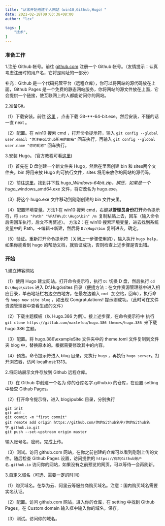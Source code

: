 ```yaml
---
title: "从零开始搭建个人网站（win10,Github,Hugo）"
date: 2021-02-18T09:03:38+08:00
author: "lzx"

tags: [
    "技术",
]
---
```


### 准备工作
1.注册 Github 帐号。前往 <a href="https://github.com/" target="_blank">github.com</a> 注册一个 Github 帐号。（友情提示：认真考虑注册时的用户名，它将是网址的一部分）

补充：Github 是一个代码托管平台（远程仓库），你可以将网站的源代码放在上面，Github Pages 是一个免费的静态网站服务，你将网站的源文件放在上面，它会提供一个链接，使互联网上的人都能访问你的网站。

2.准备Git。

（1）下载安装。前往 <a href="https://git-scm.com/download/win" target="_blank">这里</a> ，点击下载 Git-**-64-bit.exe。然后安装，不懂的话一直 next 。

（2）配置。在 win10 搜索 cmd ，打开命令提示符，输入 `git config --global user.email "你注册Github所用的邮箱"` 回车执行，再输入 `git config --global user.name "你的昵称"` 回车执行。

3.安装 Hugo。（官方教程可看<a href="https://www.gohugo.org/doc/tutorials/installing-on-windows/" target="_blank">这里</a>)

（1）首先在 D 盘创建一个新文件夹 Hugo，然后在里面创建 bin 和 sites两个文件夹。bin 将用来放 Hugo 的可执行文件，sites 将用来放你的网站的源代码。

（2）前往<a href="https://github.com/spf13/hugo/releases" target="_blank">这里</a>，找到并下载 hugo_*_Windows-64bit.zip。解压，如果是一个 hugo_*_windows_amd64.exe 文件，将它改名为 hugo.exe。

（3）将这个 hugo.exe 文件移动到刚刚创建的 bin 文件夹里。

（4）配置环境变量。方法1:在 win10 搜索 cmd，右键<strong>以管理员身份打开</strong>命令提示符，将 `setx "Path" "%PATH%;D:\Hugo\bin" /m `复制粘贴上去，回车（输入命令后需回车执行，后文不再赘述）。 方法2：在 win10 搜索环境变量，进去找到系统变量中的 Path，->编辑->新建，然后将 `D:\Hugo\bin` 复制进去，确定。

（5）验证。重新打开命令提示符（关闭上一步骤使用的），输入执行 `hugo help`，如果你能看到 hugo 的帮助文档，就验证成功，否则检查上述步骤是否出错。

### 开始
1.建立博客网站

（1）使用 Hugo 建立网站。打开命令提示符，执行 `D:` 切换 D 盘，然后执行 `cd D:\Hugo\sites` 进入 D:\Hugo\sites 目录（便捷方法：在文件资源管理器中进入相应目录，单击地址栏右边空白地方，在最左边输入 `cmd ` 加空格，回车），执行命令 `hugo new site blog` ，如出现 Congratulations! 提示则成功。（此时可在文件资源管理器中查看生成的文件）

（2）下载主题模板（以 Hugo.386 为例）。接上述步骤，在命令提示符中 执行 `git clone https://gitlab.com/maxlefou/hugo.386 themes/hugo.386 `来下载 hugo.386 主题。

（3）配置。将 hugo.386\exampleSite 文件夹中的 theme.toml 文件复制到文件夹 blog 中，替换原本的。根据需要修改其中的内容。

（4）预览。命令提示符进入 blog 目录，先执行 `hugo` ，再执行 `hugo server`。打开浏览器，访问 localhost:1313。

2.将网站展示文件存放到 Github 远程仓库。

（1）在 Github 中创建一个名为 你的仓库名字.github.io 的仓库，在设置 setting 中检查 Github Pages。

（2）打开命令提示符，进入 blog\public 目录，分别执行
```
git init 
git add .
git commit -m "first commit"
git remote add origin https://github.com/你的Github名字/你的Github名字.github.io.git
git push --set-upstream origin master
```
输入账号名，密码，完成上传。

（3）测试。访问 github.com 网站，在你之前创建的仓库可以看到刚刚上传的文件。随后检查 Github Pages 设置，访问提供的 `https://你的Github账户名.github.io` 访问你的网站，如果没有之前预览的网页，可以等待一会再刷新。

3.自定义域名（可选、需要一定的时间）

（1）购买域名。在华为云、阿里云等服务商购买域名。注意：国内购买域名需要实名认证。

（2）配置。访问 github.com 网站，进入你的仓库，在 setting 中找到 Github Pages，在 Custom domain 输入框中输入你的域名，保存。

（3）测试。访问你的域名。